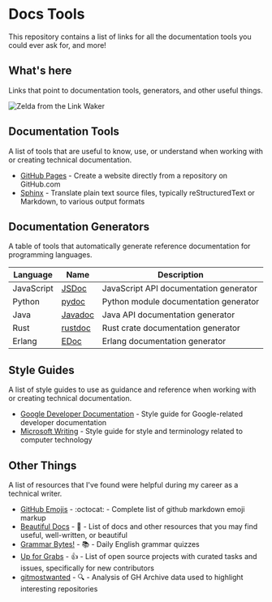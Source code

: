 # Docs Tools
This repository contains a list of links for all the documentation tools you could ever ask for, and more!

## What's here
Links that point to documentation tools, generators, and other useful things.

![Zelda from the Link Waker](https://c.tenor.com/xcwB_jp7loUAAAAC/link-zelda.gif)

## Documentation Tools
A list of tools that are useful to know, use, or understand when working with or creating technical documentation.

* [GitHub Pages](https://pages.github.com/) - Create a website directly from a repository on GitHub.com
* [Sphinx](https://www.sphinx-doc.org/) - Translate plain text source files, typically reStructuredText or Markdown, to various output formats

## Documentation Generators
A table of tools that automatically generate reference documentation for programming languages.

| Language      | Name                                                                          | Description                            |
| ------------- | ----------------------------------------------------------------------------- | -------------------------------------- |
| JavaScript    | [JSDoc](https://jsdoc.app/)                                                   | JavaScript API documentation generator |
| Python        | [pydoc](https://docs.python.org/3/library/pydoc.html)                         | Python module documentation generator  |
| Java          | [Javadoc](https://www.oracle.com/java/technologies/javase/javadoc-tool.html)  | Java API documentation generator       |
| Rust          | [rustdoc](https://doc.rust-lang.org/rustdoc/index.html)                       | Rust crate documentation generator     |
| Erlang        | [EDoc](https://www.erlang.org/doc/apps/edoc/chapter.html)                     | Erlang documentation generator         |

## Style Guides
A list of style guides to use as guidance and reference when working with or creating technical documentation. 
* [Google Developer Documentation](https://developers.google.com/style) - Style guide for Google-related developer documentation 
* [Microsoft Writing](https://learn.microsoft.com/en-us/style-guide/welcome/) - Style guide for style and terminology related to computer technology

## Other Things
A list of resources that I've found were helpful during my career as a technical writer.
* [GitHub Emojis](https://gist.github.com/rxaviers/7360908) - :octocat: - Complete list of github markdown emoji markup
* [Beautiful Docs](https://github.com/matheusfelipeog/beautiful-docs) - 📝 - List of docs and other resources that you may find useful, well-written, or beautiful
* [Grammar Bytes!](https://twitter.com/grammarbytes) - :books: - Daily English grammar quizzes
* [Up for Grabs](https://up-for-grabs.net) - :thumbsup: - List of open source projects with curated tasks and issues, specifically for new contributors
* [gitmostwanted](https://gitmostwanted.com/) - :mag: - Analysis of GH Archive data used to highlight interesting repositories
